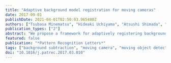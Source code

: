 ```yaml
---
title: "Adaptive background model registration for moving cameras"
date: 2017-09-01
publishDate: 2021-04-01T02:50:03.965480Z
authors: ["Tsubasa Minematsu", "Hideaki Uchiyama", "Atsushi Shimada", "Hajime Nagahara", "Rin ichiro Taniguchi"]
publication_types: ["2"]
abstract: "We propose a framework for adaptively registering background models with an image for background subtraction with moving cameras. Existing methods search for a background model using a fixed window size, to suppress the number of false positives when detecting the foreground. However, these approaches result in many false negatives because they may use inappropriate window sizes. The appropriate size depends on various factors of the target scenes. To suppress false detections, we propose adaptively controlling the method parameters, which are typically determined heuristically. More specifically, the search window size for background registration and the foreground detection threshold are automatically determined using the re-projection error computed by the homography based camera motion estimate. Our method is based on the fact that the error at a pixel is low if it belongs to background and high if it does not. We quantitatively confirmed that the proposed framework improved the background subtraction accuracy when applied to images from moving cameras in various public datasets."
featured: false
publication: "*Pattern Recognition Letters*"
tags: ["background subtraction", "moving camera", "moving object detection", "re-projection error"]
doi: "10.1016/j.patrec.2017.03.010"
---
```


